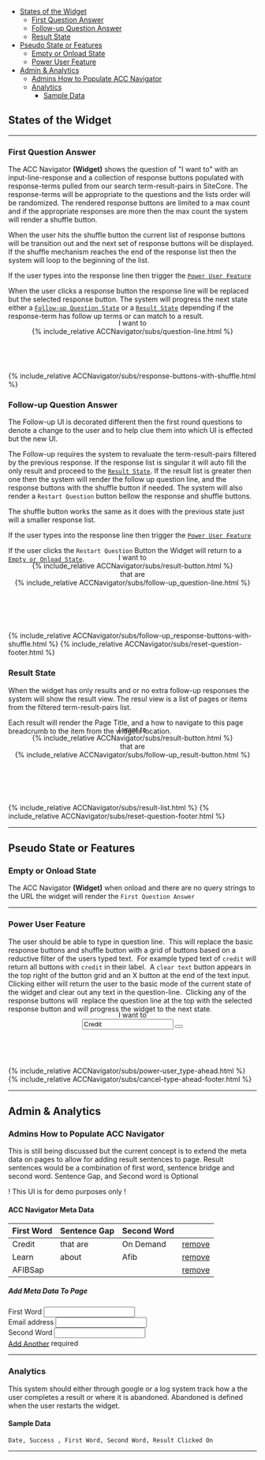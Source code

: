 - [States of the Widget](#states-of-the-widget)
  - [First Question Answer](#first-question-answer)
  - [Follow-up Question Answer](#follow-up-question-answer)
  - [Result State](#result-state)
- [Pseudo State or Features](#pseudo-state-or-features)
  - [Empty or Onload State](#empty-or-onload-state)
  - [Power User Feature](#power-user-feature)
- [Admin & Analytics](#admin--analytics)
  - [Admins How to Populate ACC Navigator](#admins-how-to-populate-acc-navigator)
  - [Analytics](#analytics)
    - [Sample Data](#sample-data)

## States of the Widget





----------


### First Question Answer

The ACC Navigator **(Widget)** shows the question of "I want to" with an input-line-response and a collection of response buttons populated with response-terms pulled from our search term-result-pairs in SiteCore. The response-terms will be appropriate to the questions and the lists order will be randomized. The rendered response buttons are limited to a max count and if the appropriate responses are more then the max count the system will render a shuffle button.

When the user hits the shuffle button the current list of response buttons will be transition out and the next set of response buttons will be displayed. If the shuffle mechanism reaches the end of the response list then the system will loop to the beginning of the list.

If the user types into the response line then trigger the [`Power User Feature`](#power-user-feature)

When the user clicks a response button the response line will be replaced but the selected response button. The system will progress the next state either a [`Follow-up Question State`](#follow-up-question-answer) or a [`Result State`](#result-state) depending if the response-term has follow up terms or can match to a result.

<section data-label="acc-navigator" class="m-y_6 font_n1 font_0:md font_1:lg">
    <div data-label="container" class="br_2 br_black-2 br_round br_solid flex flex_column isolate_isolation items_center m-x_5 relative">
    <header class="font-size_up-2 font_accent font_medium isolate_isolation overflow_visible grid justify_center items_center" style="translate: 0 -50%;">
    	<div id="question-line" class="flex flex_wrap flex_row items_center justify_center z_1 p-x_5:lg p-x_4:md p-x_4 gap-y_4 bg_white w_auto">
    		<div data-label="sentence-starter" class="flex_none self_center lh_0 p-x_4 bg_white">I want to</div>
            {% include_relative ACCNavigator/subs/question-line.html %}
       </div>
    </header>
    {%  include_relative ACCNavigator/subs/response-buttons-with-shuffle.html %}
    </div>
</section>

### Follow-up Question Answer

The Follow-up UI is decorated different then the first round questions to denote a change to the user and to help clue them into which UI is effected but the new UI.

The Follow-up requires the system to revaluate the term-result-pairs filtered by the previous response. If the response list is singular it will auto fill the only result and proceed to the [`Result State`](#result-state). If the result list is greater then one then the system will render the follow up question line, and the response buttons with the shuffle button if needed. The system will also render a `Restart Question` button bellow the response and shuffle buttons.

The shuffle button works the same as it does with the previous state just will a smaller response list.

If the user types into the response line then trigger the [`Power User Feature`](#power-user-feature)

If the user clicks the `Restart Question` Button the Widget will return to a [`Empty or Onload State`](#empty-or-onload-state).

<section data-label="acc-navigator" class="m-y_6 font_n1 font_0:md font_1:lg">
    <div data-label="container" class="br_2 br_black-2 br_round br_solid flex flex_column isolate_isolation items_center m-x_5 relative">
    <header class="font-size_up-2 font_accent font_medium isolate_isolation overflow_visible grid justify_center items_center" style="translate: 0 -50%;">
  	  <div id="question-line" class="flex flex_wrap flex_row items_center justify_center z_1 p-x_5:lg p-x_4:md p-x_4 gap-y_4 bg_white w_auto">
  		  <div data-label="sentence-starter" class="flex_none self_center lh_0 p-x_4 bg_white">I want to</div>
        {% include_relative ACCNavigator/subs/result-button.html %}
        <div data-label="sentence-bridge" class="flex_none self_center lh_0 p-x_4 bg_white">that are</div>
        {% include_relative ACCNavigator/subs/follow-up_question-line.html %}
      </div>
      </header>
    {%  include_relative ACCNavigator/subs/follow-up_response-buttons-with-shuffle.html %}
    {% include_relative ACCNavigator/subs/reset-question-footer.html %}
    </div>
</section>

### Result State

When the widget has only results and or no extra follow-up responses the system will show the result view. The resul view is a list of pages or items from the filtered term-result-pairs list.

Each result will render the Page Title, and a how to navigate to this page breadcrumb to the item from the widgets location.

<section data-label="acc-navigator" class="m-y_6 font_n1 font_0:md font_1:lg">
    <div data-label="container" class="br_2 br_black-2 br_round br_solid flex flex_column isolate_isolation items_center m-x_5 relative">
    <header class="font-size_up-2 font_accent font_medium isolate_isolation overflow_visible grid justify_center items_center" style="translate: 0 -50%;">
  	  <div id="question-line" class="flex flex_wrap flex_row items_center justify_center z_1 p-x_5:lg p-x_4:md p-x_4 gap-y_4 bg_white w_auto">
  		  <div data-label="sentence-starter" class="flex_none self_center lh_0 p-x_4 bg_white">I want to</div>
        {% include_relative ACCNavigator/subs/result-button.html %}
        <div data-label="sentence-bridge" class="flex_none self_center lh_0 p-x_4 bg_white">that are</div>
        {% include_relative ACCNavigator/subs/follow-up_result-button.html %}
      </div>
      </header>
    {%  include_relative ACCNavigator/subs/result-list.html %}
    {% include_relative ACCNavigator/subs/reset-question-footer.html %}
    </div>
</section>

----------

## Pseudo State or Features

### Empty or Onload State

The ACC Navigator **(Widget)** when onload and there are no query strings to the URL the widget will render the `First Question Answer`

----------

### Power User Feature

The user should be able to type in question line.  This will replace the basic response buttons and shuffle button with a grid of buttons based on a reductive filter of the users typed text.  For example typed text of `credit` will return all buttons with `credit` in their label.  A `clear text` button appears in the top right of the button grid and an X button at the end of the text input.   Clicking either will return the user to the basic mode of the current state of the widget and clear out any text in the question-line.  Clicking any of the response buttons will  replace the question line at the top with the selected response button and will progress the widget to the next state.

<section data-label="acc-navigator" class="m-y_6 font_n1 font_0:md font_1:lg">
    <div data-label="container" class="br_2 br_black-2 br_round br_solid flex flex_column isolate_isolation items_center m-x_5 relative">
    <header class="font-size_up-2 font_accent font_medium isolate_isolation overflow_visible grid justify_center items_center" style="translate: 0 -50%;">
    	<div id="question-line" class="flex flex_wrap flex_row items_center justify_center z_1 p-x_5:lg p-x_4:md p-x_4 gap-y_4 bg_white w_auto">
    		<div data-label="sentence-starter" class="flex_none self_center lh_0 p-x_4 bg_white">I want to</div>
        <div data-element="question-line" data-label="ask-word" class="flex_auto isolate_isolation flex_20 max-w_15">
        	<div data-label="input-wrapper" class="flex flex_row flex_nowrap justify_center relative transition_3 w_auto">
        		<input type="text" name="" id="input-word-first" class="bg_transparent br-b_2 br_0 br_accent br_solid br_square f:none font-size_up opacity_none overflow_visible p-r_4 relative text_center z_1" value="Credit">
        		<button  class="flex_none c_black-4 font-size_down-2 r_n3 h:c_black p_3 br_none bg_transparent m-l_n5 z_2"><i class="fas fa-times"></i></button>
        	</div>
        </div>
      </div>
    </header>
    {% include_relative ACCNavigator/subs/power-user_type-ahead.html %}  
    {% include_relative ACCNavigator/subs/cancel-type-ahead-footer.html %}  
    </div>
</section>

----------



## Admin & Analytics
### Admins How to Populate ACC Navigator

This is still being discussed but the current concept is to extend the meta data on pages to allow for adding result sentences to page. Result sentences would be a combination of first word, sentence bridge and second word. Sentence Gap, and Second word is Optional

<p class="text_center"><span class="c_highlight m-x_auto inline-block">! This UI is for demo purposes only !</span></p>
<div class="m_4 br_radius bg_black-05 p_4 shadow_overlap-light">
<h4 class="">ACC Navigator Meta Data</h4>
<table class="m-t_3 br_1 br_radius br_black-3 br_solid table table-striped table-bordered">
  <thead>
    <tr>
      <th>First Word</th>
      <th>Sentence Gap</th>
      <th>Second Word</th>
      <th></th>
    </tr>
  </thead>
  <tbody>
    <tr>
      <td>Credit</td>
      <td>that are</td>
      <td>On Demand</td>
      <td class="text_right"><a href="#" class="btn btn-alert btn-sm c_white">remove</a></td>
    </tr>
    <tr>
      <td>Learn</td>
      <td>about</td>
      <td>Afib</td>
      <td class="text_right"><a href="#" class="btn btn-alert btn-sm c_white">remove</a></td>
    </tr>
    <tr>
      <td>AFIBSap</td>
      <td>&nbsp;</td>
      <td>&nbsp;</td>
      <td class="text_right"><a href="#" class="btn btn-alert btn-sm c_white">remove</a></td>
    </tr>
  </tbody>
</table>
<div class="m-y_5 p_4 br_round bg_black-1 shadow_emboss-light">
<h5 class="">Add Meta Data To Page</h5>
<div class="flex flex_row gap_4 items_end justify_between m-x_4">
<div>
<div class="m-b_3"><label class="m-b_3" for="example-input-email">First Word <sup><i class="fas fa-asterisk c_warning"></i></sup></label> <input type="text" id="example-input-email" placeholder=""></div></div>
<div><div class="m-b_3"><label class="m-b_3" for="example-input-email">Email address</label> <input type="text" id="example-input-email" placeholder=""></div></div>
<div><div class="m-b_3"><label class="m-b_3" for="example-input-email">Second Word</label> <input type="text" id="example-input-email" placeholder=""></div></div></div>
<div class="flex flex_row-reverse gap_4 items_end justify_between m-x_4"><a href="" class="btn btn-primary c_white"><i class="fas fas-solid fa-plus"></i> Add Another</a><span class="c_warning "><sup><i class="fas fa-asterisk c_warning"></i> </sup>required</span></div>
</div>
</div>

----------
### Analytics

This system should either through google or a log system track how a the user completes a result or where it is abandoned. Abandoned is defined when the user restarts the widget.

#### Sample Data

`Date, Success , First Word, Second Word, Result Clicked On`

----------